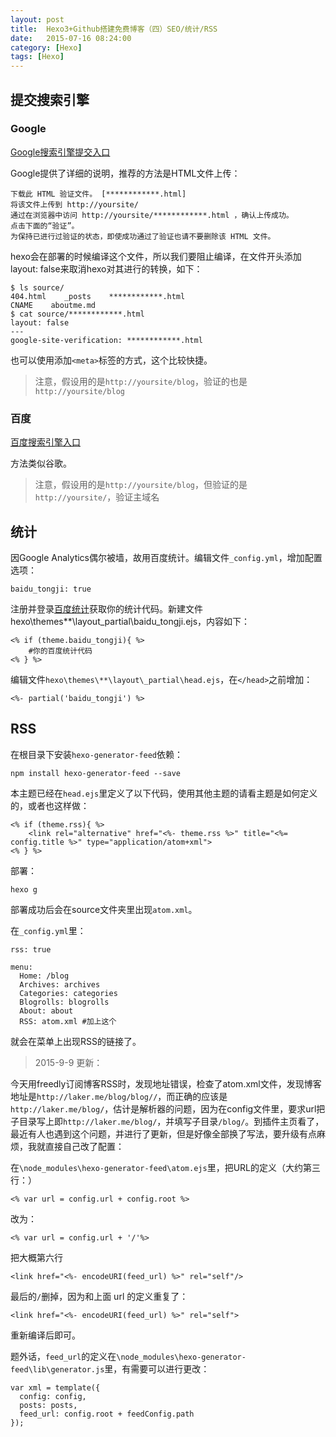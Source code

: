 ```yaml
---
layout: post
title:  Hexo3+Github搭建免费博客（四）SEO/统计/RSS
date:   2015-07-16 08:24:00
category: [Hexo]
tags: [Hexo]
---
```


## 提交搜索引擎

### Google
[Google搜索引擎提交入口][1]

Google提供了详细的说明，推荐的方法是HTML文件上传：

    下载此 HTML 验证文件。 [************.html]
    将该文件上传到 http://yoursite/
    通过在浏览器中访问 http://yoursite/************.html ，确认上传成功。
    点击下面的“验证”。
    为保持已进行过验证的状态，即使成功通过了验证也请不要删除该 HTML 文件。

<!--more-->

hexo会在部署的时候编译这个文件，所以我们要阻止编译，在文件开头添加layout: false来取消hexo对其进行的转换，如下：

    $ ls source/
    404.html    _posts    ************.html
    CNAME    aboutme.md
    $ cat source/************.html
    layout: false
    ---
    google-site-verification: ************.html

也可以使用添加`<meta>`标签的方式，这个比较快捷。

> 注意，假设用的是`http://yoursite/blog`，验证的也是`http://yoursite/blog`


### 百度

[百度搜索引擎入口][2]

方法类似谷歌。

> 注意，假设用的是`http://yoursite/blog`，但验证的是`http://yoursite/`，验证主域名

## 统计

因Google Analytics偶尔被墙，故用百度统计。编辑文件`_config.yml`，增加配置选项：

    baidu_tongji: true

注册并登录[百度统计][3]获取你的统计代码。新建文件hexo\themes\**\layout\_partial\baidu_tongji.ejs，内容如下：

    <% if (theme.baidu_tongji){ %>
        #你的百度统计代码
    <% } %>
    

编辑文件`hexo\themes\**\layout\_partial\head.ejs`，在`</head>`之前增加：

    <%- partial('baidu_tongji') %>

## RSS
在根目录下安装`hexo-generator-feed`依赖：

    npm install hexo-generator-feed --save

本主题已经在`head.ejs`里定义了以下代码，使用其他主题的请看主题是如何定义的，或者也这样做：

    <% if (theme.rss){ %>
        <link rel="alternative" href="<%- theme.rss %>" title="<%= config.title %>" type="application/atom+xml">
    <% } %>

部署：
    
    hexo g

部署成功后会在source文件夹里出现`atom.xml`。

在`_config.yml`里：

    rss: true

    menu:
      Home: /blog
      Archives: archives
      Categories: categories
      Blogrolls: blogrolls
      About: about
      RSS: atom.xml #加上这个
      
就会在菜单上出现RSS的链接了。

> 2015-9-9 更新：

今天用freedly订阅博客RSS时，发现地址错误，检查了atom.xml文件，发现博客地址是`http://laker.me/blog/blog//`，而正确的应该是`http://laker.me/blog/`，估计是解析器的问题，因为在config文件里，要求url把子目录写上即`http://laker.me/blog/`，并填写子目录`/blog/`。到插件主页看了，最近有人也遇到这个问题，并进行了更新，但是好像全部换了写法，要升级有点麻烦，我就直接自己改了配置：

在`\node_modules\hexo-generator-feed\atom.ejs`里，把URL的定义（大约第三行：）

    <% var url = config.url + config.root %>

改为：

    <% var url = config.url + '/'%>

把大概第六行

    <link href="<%- encodeURI(feed_url) %>" rel="self"/>

最后的`/`删掉，因为和上面 url 的定义重复了：

    <link href="<%- encodeURI(feed_url) %>" rel="self">

重新编译后即可。

题外话，`feed_url`的定义在`\node_modules\hexo-generator-feed\lib\generator.js`里，有需要可以进行更改：

    var xml = template({
      config: config,
      posts: posts,
      feed_url: config.root + feedConfig.path
    });

  [1]: https://www.google.com/webmasters/tools/home?hl=zh-CN
  [2]: http://www.baidu.com/search/url_submit.htm
  [3]: http://tongji.baidu.com